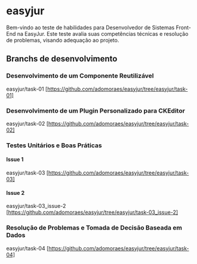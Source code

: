 # easyjur

Bem-vindo ao teste de habilidades para Desenvolvedor de Sistemas Front-End na EasyJur. Este teste avalia suas competências técnicas e resolução de problemas, visando adequação ao projeto.

## Branchs de desenvolvimento

### Desenvolvimento de um Componente Reutilizável

easyjur/task-01 [https://github.com/adomoraes/easyjur/tree/easyjur/task-01]

### Desenvolvimento de um Plugin Personalizado para CKEditor

easyjur/task-02 [https://github.com/adomoraes/easyjur/tree/easyjur/task-02]

### Testes Unitários e Boas Práticas

#### Issue 1

easyjur/task-03 [https://github.com/adomoraes/easyjur/tree/easyjur/task-03]

#### Issue 2

easyjur/task-03_issue-2 [https://github.com/adomoraes/easyjur/tree/easyjur/task-03_issue-2]

### Resolução de Problemas e Tomada de Decisão Baseada em Dados

easyjur/task-04 [https://github.com/adomoraes/easyjur/tree/easyjur/task-04]
